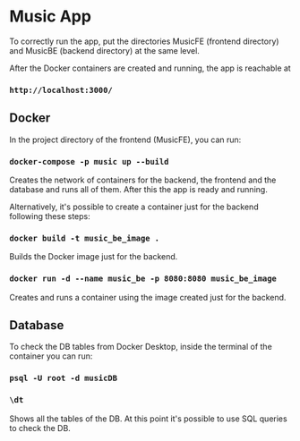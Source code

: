 # Music App

To correctly run the app, put the directories MusicFE (frontend directory) and MusicBE (backend directory) at the same level.

After the Docker containers are created and running, the app is reachable at

### `http://localhost:3000/`



## Docker

In the project directory of the frontend (MusicFE), you can run:

### `docker-compose -p music up --build`

Creates the network of containers for the backend, the frontend and the database and runs all of them. After this the app is ready and running.


Alternatively, it's possible to create a container just for the backend following these steps:

### `docker build -t music_be_image .`

Builds the Docker image just for the backend.


### `docker run -d --name music_be -p 8080:8080 music_be_image`

Creates and runs a container using the image created just for the backend.



## Database

To check the DB tables from Docker Desktop, inside the terminal of the container you can run:

### `psql -U root -d musicDB`

### `\dt`

Shows all the tables of the DB. At this point it's possible to use SQL queries to check the DB.
